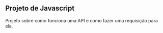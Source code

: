 ## Projeto de Javascript


Projeto sobre como funciona uma API e como fazer uma requisição 
para ela.

